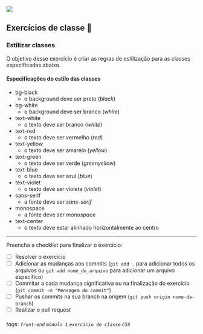 ![](https://i.imgur.com/xG74tOh.png)

## Exercícios de classe 🏫

### Estilizar classes
O objetivo desse exercício é criar as regras de estilização para as classes específicadas abaixo.

#### Especificações do estilo das classes
- bg-black
  - o background deve ser preto (*black*)
- bg-white
  - o background deve ser branco (*white*)
- text-white
  - o texto deve ser branco (*white*)
- text-red
  - o texto deve ser vermelho (*red*)
- text-yellow
  - o texto deve ser amarelo (*yellow*)
- text-green
  - o texto deve ser verde (*greenyellow*)
- text-blue
  - o texto deve ser azul (*blue*)
- text-violet
  - o texto deve ser violeta (*violet*)
- sans-serif
  - a fonte deve ser *sans-serif*
- monospace
  - a fonte deve ser *monospace*
- text-center
  - o texto deve estar alinhado horizontalmente ao centro
--- 

Preencha a checklist para finalizar o exercício:

- [ ] Resolver o exercício
- [ ] Adicionar as mudanças aos commits (`git add .` para adicionar todos os arquivos ou `git add nome_do_arquivo` para adicionar um arquivo específico)
- [ ] Commitar a cada mudança significativa ou na finalização do exercício (`git commit -m "Mensagem do commit"`)
- [ ] Pushar os commits na sua branch na origem (`git push origin nome-da-branch`)
- [ ] Realizar o pull request

###### tags: `front-end` `módulo 1` `exercício de classe` `CSS`
